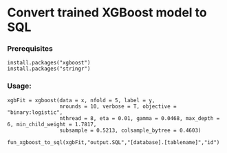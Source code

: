 # Convert trained XGBoost model to SQL

### Prerequisites

```
install.packages("xgboost")
install.packages("stringr")
```

### Usage:

```
xgbFit = xgboost(data = x, nfold = 5, label = y, 
                 nrounds = 10, verbose = T, objective = "binary:logistic", 
                 nthread = 8, eta = 0.01, gamma = 0.0468, max_depth = 6, min_child_weight = 1.7817, 
                 subsample = 0.5213, colsample_bytree = 0.4603)
                 
fun_xgboost_to_sql(xgbFit,"output.SQL","[database].[tablename]","id")
```
